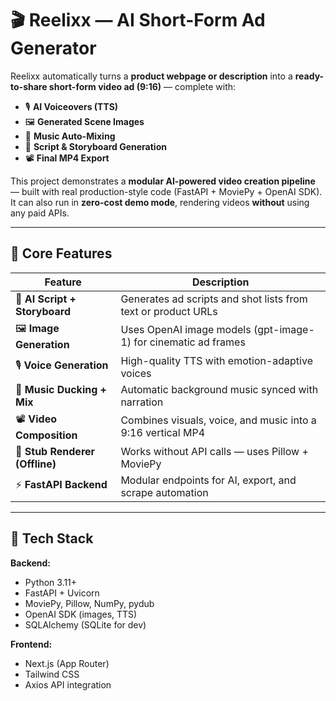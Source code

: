 # 🎬 Reelixx — AI Short-Form Ad Generator

Reelixx automatically turns a **product webpage or description** into a **ready-to-share short-form video ad (9:16)** — complete with:
- 🎙️ **AI Voiceovers (TTS)**
- 🖼️ **Generated Scene Images**
- 🎵 **Music Auto-Mixing**
- 🧩 **Script & Storyboard Generation**
- 📽️ **Final MP4 Export**

This project demonstrates a **modular AI-powered video creation pipeline** — built with real production-style code (FastAPI + MoviePy + OpenAI SDK).  
It can also run in **zero-cost demo mode**, rendering videos **without** using any paid APIs.

---

## 🧠 Core Features

| Feature | Description |
|----------|--------------|
| 🧾 **AI Script + Storyboard** | Generates ad scripts and shot lists from text or product URLs |
| 🖼️ **Image Generation** | Uses OpenAI image models (gpt-image-1) for cinematic ad frames |
| 🎙️ **Voice Generation** | High-quality TTS with emotion-adaptive voices |
| 🎵 **Music Ducking + Mix** | Automatic background music synced with narration |
| 📽️ **Video Composition** | Combines visuals, voice, and music into a 9:16 vertical MP4 |
| 💾 **Stub Renderer (Offline)** | Works without API calls — uses Pillow + MoviePy |
| ⚡ **FastAPI Backend** | Modular endpoints for AI, export, and scrape automation |

---

## 🧩 Tech Stack

**Backend:**
- Python 3.11+
- FastAPI + Uvicorn
- MoviePy, Pillow, NumPy, pydub
- OpenAI SDK (images, TTS)
- SQLAlchemy (SQLite for dev)

**Frontend:**
- Next.js (App Router)
- Tailwind CSS
- Axios API integration

